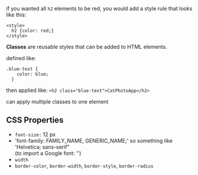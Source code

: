 if you wanted all `h2` elements to be red, you would add a style rule that looks like this:

```
<style>
  h2 {color: red;}
</style>
```

**Classes** are reusable styles that can be added to HTML elements.

defined like:
```
.blue-text {
    color: blue;
  }
```

then applied like:
`<h2 class="blue-text">CatPhotoApp</h2>`

can apply multiple classes to one element

## CSS Properties

- `font-size:` 12 px  
- 'font-family: FAMILY_NAME, GENERIC_NAME;' so something like 'Helvetica; sans-serif"  
(to import a Google font: '<link href="https://fonts.googleapis.com/css?family=FONT_NAME" rel="stylesheet" type="text/css">')
- `width`
- `border-color`, `border-width`, `border-style`, `border-radius`
